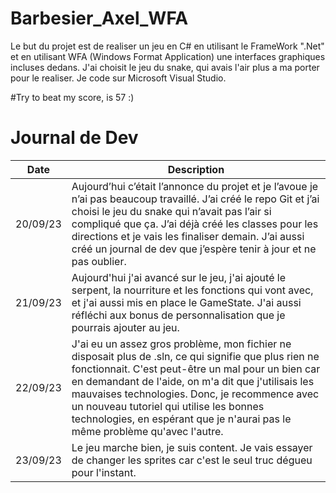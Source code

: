 # Barbesier_Axel_WFA
Le but du projet est de realiser un jeu en C# en utilisant le FrameWork ".Net" et en utilisant WFA (Windows Format Application) une interfaces graphiques incluses dedans.
J'ai choisit le jeu du snake, qui avais l'air plus a ma porter pour le realiser.
Je code sur Microsoft Visual Studio.

#Try to beat my score, is 57 :)

# Journal de Dev

| Date       | Description                                                                                                 |
|------------|-------------------------------------------------------------------------------------------------------------|
| 20/09/23   | Aujourd’hui c’était l’annonce du projet et je l’avoue je n’ai pas beaucoup travaillé. J’ai créé le repo Git et j’ai choisi le jeu du snake qui n’avait pas l’air si compliqué que ça.   J’ai déjà créé les classes pour les directions et je vais les finaliser demain. J’ai aussi créé un journal de dev que j’espère tenir à jour et ne pas oublier. |
| 21/09/23   | Aujourd'hui j'ai avancé sur le jeu, j'ai ajouté le serpent, la nourriture et les fonctions qui vont avec, et j'ai aussi mis en place le GameState. J'ai aussi réfléchi aux bonus de personnalisation que je pourrais ajouter au jeu. |
| 22/09/23   | J'ai eu un assez gros problème, mon fichier ne disposait plus de .sln, ce qui signifie que plus rien ne fonctionnait. C'est peut-être un mal pour un bien car en demandant de l'aide, on m'a dit que j'utilisais les mauvaises technologies.  Donc, je recommence avec un nouveau tutoriel qui utilise les bonnes technologies, en espérant que je n'aurai pas le même problème qu'avec l'autre. |
| 23/09/23   | Le jeu marche bien, je suis content. Je vais essayer de changer les sprites car c'est le seul truc dégueu pour l'instant. |

